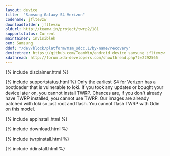 ```yaml
---
layout: device
title:  "Samsung Galaxy S4 Verizon"
codename: jfltevzw
downloadfolder: jfltevzw
oldurl: http://teamw.in/project/twrp2/181
supportstatus: Current
maintainer: invisiblek
oem: Samsung
ddof: "/dev/block/platform/msm_sdcc.1/by-name/recovery"
devicetree: https://github.com/TeamWin/android_device_samsung_jfltevzw
xdathread: http://forum.xda-developers.com/showthread.php?t=2292565
---
```


{% include disclaimer.html %}

{% include supportstatus.html %}
Only the earliest S4 for Verizon has a bootloader that is vulnerable to loki. If you took any updates or bought your device later on, you cannot install TWRP. Chances are, if you don't already have TWRP installed, you cannot use TWRP.
Our images are already patched with loki so just root and flash. You cannot flash TWRP with Odin on this model.

{% include appinstall.html %}

{% include download.html %}

{% include twrpinstall.html %}

{% include ddinstall.html %}
